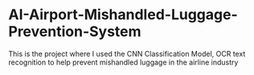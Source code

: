 # AI-Airport-Mishandled-Luggage-Prevention-System
This is the project where I used the CNN Classification Model, OCR text recognition to help prevent mishandled luggage in the airline industry
